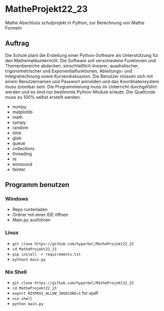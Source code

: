 # MatheProjekt22_23
Mathe Abschluss schulprojekt in Python, zur Berechnung von Mathe Formeln 

## Auftrag
Die Schule plant die Erstellung einer Python-Software als Unterstützung für den Mathematikunterricht. Die Software soll verschiedene Funktionen und Themenbereiche abdecken, einschließlich linearer, quadratischer, trigonometrischer und Exponentialfunktionen, Ableitungs- und Integralrechnung sowie Kurvendiskussion. Die Benutzer müssen sich mit einem Benutzernamen und Passwort anmelden und das Koordinatensystem muss zoombar sein. Die Programmierung muss im Unterricht durchgeführt werden und es sind nur bestimmte Python-Module erlaubt. Der Quellcode muss zu 100% selbst erstellt werden.
* numpy
* matplotlib
* math
* sympy
* random
* time
* glob
* queue
* collections
* threading
* re
* winsound 
* tkinter

## Programm benutzen
### Windows
* Repo runterladen
* Ordner mit einer IDE öffnen 
* Main.py ausführen

### Linux
* `git clone https://github.com/hyperbel/MatheProjekt22_23`
* `cd MatheProjekt22_23`
*  `pip install -r requirements.txt`
*  `python3 main.py`

### Nix Shell
* `git clone https://github.com/hyperbel/MatheProjekt22_23`
* `cd MatheProjekt22_23`
* `export NIXPKGS_ALLOW_INSECURE=1` for xpdf
* `nix-shell`
* `python main.py`